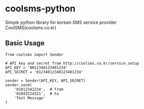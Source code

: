 coolsms-python
==============

Simple python library for korean SMS service provider CoolSMS(coolsms.co.kr)

Basic Usage
--------------

```
from coolsms import Sender

# API key and secret from http://coolsms.co.kr/service_setup
API_KEY = 'N012340123401234'
API_SECRET = '01234012340123401234'
   
sender = Sender(API_KEY, API_SECRET)
sender.send(
    '01012341234',  # from
    '01043214321',  # to
    'Test Message'
)
```


